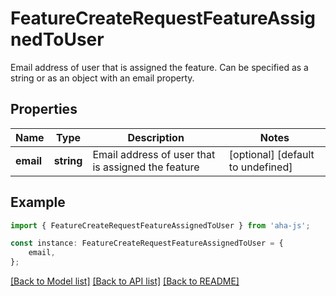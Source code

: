 # FeatureCreateRequestFeatureAssignedToUser

Email address of user that is assigned the feature. Can be specified as a string or as an object with an email property.

## Properties

Name | Type | Description | Notes
------------ | ------------- | ------------- | -------------
**email** | **string** | Email address of user that is assigned the feature | [optional] [default to undefined]

## Example

```typescript
import { FeatureCreateRequestFeatureAssignedToUser } from 'aha-js';

const instance: FeatureCreateRequestFeatureAssignedToUser = {
    email,
};
```

[[Back to Model list]](../README.md#documentation-for-models) [[Back to API list]](../README.md#documentation-for-api-endpoints) [[Back to README]](../README.md)
